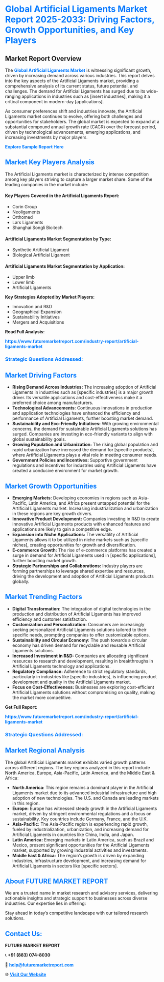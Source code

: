 <h1 style="color: #007BFF;">Global Artificial Ligaments Market Report 2025-2033: Driving Factors, Growth Opportunities, and Key Players</h1>

<section id="overview">
<h2>Market Report Overview</h2>
<p>The <a href="https://www.futuremarketreport.com/industry-report/artificial-ligaments-market" style="color: #007BFF; text-decoration: none;"><strong>Global Artificial Ligaments Market</strong></a> is witnessing significant growth, driven by increasing demand across various industries. This report delves into the key aspects of the Artificial Ligaments market, providing a comprehensive analysis of its current status, future potential, and challenges. The demand for Artificial Ligaments has surged due to its wide-ranging applications in industries such as [insert industries], making it a critical component in modern-day [applications].</p>
<p>As consumer preferences shift and industries innovate, the Artificial Ligaments market continues to evolve, offering both challenges and opportunities for stakeholders. The global market is expected to expand at a substantial compound annual growth rate (CAGR) over the forecast period, driven by technological advancements, emerging applications, and increasing investments by major players.</p>
</section>

<section id="overview">
<p><a href="https://www.futuremarketreport.com/request-sample/reportId=122136" style="color: #007BFF; text-decoration: none;"><strong>Explore Sample Report Here</strong></a></p>
</section>

<section id="key-players">
<h2 style="color: #007BFF;">Market Key Players Analysis</h2>
<p>The Artificial Ligaments market is characterized by intense competition among key players striving to capture a larger market share. Some of the leading companies in the market include:</p>
<h4>Key Players Covered in the Artificial Ligaments Report:</h4>
<ul><li>Corin Group</li><li>Neoligaments</li><li>Orthomed</li><li>Lars Ligaments</li><li>Shanghai Songli Bioitech</li></ul>
<h4>Artificial Ligaments Market Segmentation by Type:</h4>
<ul><li>Synthetic Artificial Ligament</li><li>Biological Artificial Ligament</li></ul>

<h4>Artificial Ligaments Market Segmentation by Application:</h4>
<ul><li>Upper limb</li><li>Lower limb</li><li>Artificial Ligaments</li></ul>
<p><strong>Key Strategies Adopted by Market Players:</strong></p>
<ul>
<li>Innovation and R&D</li>
<li>Geographical Expansion</li>
<li>Sustainability Initiatives</li>
<li>Mergers and Acquisitions</li>
</ul>
</section>

<section>
<p><strong>Read Full Analysis: </strong></p><a href="https://www.futuremarketreport.com/industry-report/artificial-ligaments-market" style="color: #007BFF; text-decoration: none;"><strong>https://www.futuremarketreport.com/industry-report/artificial-ligaments-market</strong></a>
<h3 style="color: #007BFF;">Strategic Questions Addressed:</h3>
</section>

<section id="driving-factors">
<h2 style="color: #007BFF;">Market Driving Factors</h2>
<ul>
<li><strong>Rising Demand Across Industries:</strong> The increasing adoption of Artificial Ligaments in industries such as [specific industries] is a major growth driver. Its versatile applications and cost-effectiveness make it a preferred choice among manufacturers.</li>
<li><strong>Technological Advancements:</strong> Continuous innovations in production and application technologies have enhanced the efficiency and performance of Artificial Ligaments, further boosting market demand.</li>
<li><strong>Sustainability and Eco-Friendly Initiatives:</strong> With growing environmental concerns, the demand for sustainable Artificial Ligaments solutions has surged. Companies are investing in eco-friendly variants to align with global sustainability goals.</li>
<li><strong>Growing Population and Urbanization:</strong> The rising global population and rapid urbanization have increased the demand for [specific products], where Artificial Ligaments plays a vital role in meeting consumer needs.</li>
<li><strong>Government Policies and Incentives:</strong> Supportive government regulations and incentives for industries using Artificial Ligaments have created a conducive environment for market growth.</li>
</ul>
</section>

<section id="growth-opportunities">
<h2 style="color: #007BFF;">Market Growth Opportunities</h2>
<ul>
<li><strong>Emerging Markets:</strong> Developing economies in regions such as Asia-Pacific, Latin America, and Africa present untapped potential for the Artificial Ligaments market. Increasing industrialization and urbanization in these regions are key growth drivers.</li>
<li><strong>Innovative Product Development:</strong> Companies investing in R&D to create innovative Artificial Ligaments products with enhanced features and applications are likely to gain a competitive edge.</li>
<li><strong>Expansion into Niche Applications:</strong> The versatility of Artificial Ligaments allows it to be utilized in niche markets such as [specific niches], creating opportunities for growth and diversification.</li>
<li><strong>E-commerce Growth:</strong> The rise of e-commerce platforms has created a surge in demand for Artificial Ligaments used in [specific applications], further boosting market growth.</li>
<li><strong>Strategic Partnerships and Collaborations:</strong> Industry players are forming partnerships to leverage shared expertise and resources, driving the development and adoption of Artificial Ligaments products globally.</li>
</ul>
</section>

<section id="trending-factors">
<h2 style="color: #007BFF;">Market Trending Factors</h2>
<ul>
<li><strong>Digital Transformation:</strong> The integration of digital technologies in the production and distribution of Artificial Ligaments has improved efficiency and customer satisfaction.</li>
<li><strong>Customization and Personalization:</strong> Consumers are increasingly seeking personalized Artificial Ligaments solutions tailored to their specific needs, prompting companies to offer customizable options.</li>
<li><strong>Sustainability and Circular Economy:</strong> The push towards a circular economy has driven demand for recyclable and reusable Artificial Ligaments solutions.</li>
<li><strong>Increased Investment in R&D:</strong> Companies are allocating significant resources to research and development, resulting in breakthroughs in Artificial Ligaments technology and applications.</li>
<li><strong>Regulatory Compliance:</strong> Adherence to strict regulatory standards, particularly in industries like [specific industries], is influencing product development and quality in the Artificial Ligaments market.</li>
<li><strong>Focus on Cost-Effectiveness:</strong> Businesses are exploring cost-efficient Artificial Ligaments solutions without compromising on quality, making the market more competitive.</li>
</ul>
</section>

<section>
<p><strong>Get Full Report: </strong></p><a href="https://www.futuremarketreport.com/industry-report/artificial-ligaments-market" style="color: #007BFF; text-decoration: none;"><strong>https://www.futuremarketreport.com/industry-report/artificial-ligaments-market</strong></a>
<h3 style="color: #007BFF;">Strategic Questions Addressed:</h3>
</section>


<section id="regional-analysis">
<h2 style="color: #007BFF;">Market Regional Analysis</h2>
<p>The global Artificial Ligaments market exhibits varied growth patterns across different regions. The key regions analyzed in this report include North America, Europe, Asia-Pacific, Latin America, and the Middle East & Africa:</p>
<ul>
<li><strong>North America:</strong> This region remains a dominant player in the Artificial Ligaments market due to its advanced industrial infrastructure and high adoption of new technologies. The U.S. and Canada are leading markets in this region.</li>
<li><strong>Europe:</strong> Europe has witnessed steady growth in the Artificial Ligaments market, driven by stringent environmental regulations and a focus on sustainability. Key countries include Germany, France, and the U.K.</li>
<li><strong>Asia-Pacific:</strong> The Asia-Pacific region is experiencing rapid growth, fueled by industrialization, urbanization, and increasing demand for Artificial Ligaments in countries like China, India, and Japan.</li>
<li><strong>Latin America:</strong> Emerging markets in Latin America, such as Brazil and Mexico, present significant opportunities for the Artificial Ligaments market, supported by growing industrial activities and investments.</li>
<li><strong>Middle East & Africa:</strong> The region’s growth is driven by expanding industries, infrastructure development, and increasing demand for Artificial Ligaments in sectors like [specific sectors].</li>
</ul>
</section>

<footer>
<h2 style="color: #007BFF;">About FUTURE MARKET REPORT</h2>
<p>We are a trusted name in market research and advisory services, delivering actionable insights and strategic support to businesses across diverse industries. Our expertise lies in offering:</p>

<p>Stay ahead in today’s competitive landscape with our tailored research solutions.</p>

<h2 style="color: #007BFF;">Contact Us:</h2>
<p><strong>FUTURE MARKET REPORT</strong></p>
<p>📞 <strong>+91 (883) 074-8030</strong></p>
<p>📧 <strong><a href="mailto:help@futuremarketreport.com" style="color: #007BFF;">help@futuremarketreport.com</a></strong></p>
<p>🌐 <strong><a href="https://www.futuremarketreport.com/" style="color: #007BFF;">Visit Our Website</a></strong></p>
</footer>
